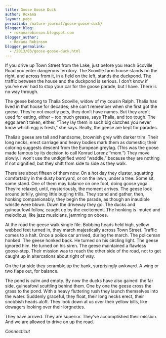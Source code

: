 ```yaml
---
title: Goose Goose Duck
author: Roxana
layout: page
permalink: /nature-journal/goose-goose-duck/
blogger_blog:
  - roxanarobinson.blogspot.com
blogger_author:
  - Roxana Robinson
blogger_permalink:
  - /2013/03/goose-goose-duck.html
---
```

If you drive up Town Street from the Lake, just before you reach Scoville Road you enter dangerous territory. The Scoville farm house stands on the right, and across from it, in a field on the left, stands the duckpond. The traffic between the house and the duckpond is serious. I don’t know if you’ve ever had to stop your car for the goose parade, but I have. There is no way through.

The geese belong to Thalia Scoville, widow of my cousin Ralph. Thalia has lived in that house for decades; she can’t remember when she first got the geese. They’re not exactly pets, they don’t have names. But they aren’t used for eating, either – too much grease, says Thalia, and too tough. The eggs aren’t taken, either. “They lay them in such big clutches you never know which egg is fresh,” she says. Really, the geese are kept for parades.

Thalia’s geese are tall and handsome, brownish grey with darker trim. Their long necks, erect carriage and heavy bodies mark them as domestic; their coloring suggests descent from the European greylag. (This was the goose made famous by its decision to call Konrad Lorenz “mom.”) They move slowly. I won’t use the undignified word “waddle,” because they are nothing if not dignified, but they shift from side to side as they walk.

There are about fifteen of them now. On a hot day they cluster, squatting comfortably in the dusty barnyard, or on the lawn, under a tree. Some sit, some stand. One of them may balance on one foot, doing goose yoga. They’re relaxed, until, mysteriously, the moment arrives. The geese look around jerkily, giving little bugling trills. They stand and gather, then, honking companionably, they begin the parade, as though an inaudible whistle were blown. Down the driveway they go. The ducks and guineaufowl follow, caught up by the excitement. The honking is  muted and melodious, like jazz musicians, jamming on oboes.

At the road the geese walk single file. Bobbing heads held high, yellow webbed feet turned in, they march majestically across Town Street. Traffic comes to a halt. Once a police car arrived, during the march. The policeman honked. The geese honked back. He turned on his circling light. The geese ignored him. He turned on his siren. The geese maintained a flawless goose-step. Their mission was to reach the other side of the road, not to get caught up in altercations about right of way.

On the far side they scramble up the bank, surprisingly awkward. A wing or two flaps out, for balance.

The pond is calm and empty. By now the ducks have also gained  the far side, guineafowl scuttling behind them. One by one the geese cross the grass to the pond. With a heavy fluttering rush they launch themselves into the water. Suddenly graceful, they float, their long necks erect, their snobbish heads aloft. They look down at us over their yellow bills, like dowagers looking over their lorgnettes.

They have arrived. They are superior. They’ve accomplished their mission. And we are allowed to drive on up the road.

<!--  *August 13, 2012, -->

*Connecticut*
